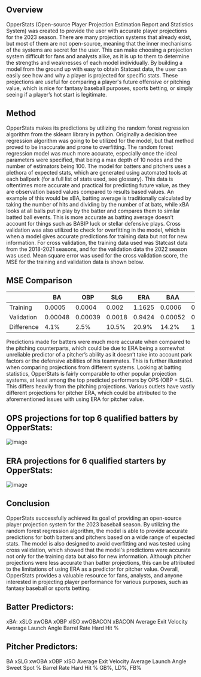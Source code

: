 ## Overview
OpperStats (Open-source Player Projection Estimation Report and Statistics System) was
created to provide the user with accurate player projections for the 2023 season. There are many
projection systems that already exist, but most of them are not open-source, meaning that the
inner mechanisms of the systems are secret for the user. This can make choosing a projection
system difficult for fans and analysts alike, as it is up to them to determine the strengths and
weaknesses of each model individually. By building a model from the ground up with easy to
obtain Statcast data, the user can easily see how and why a player is projected for specific stats.
These projections are useful for comparing a player's future offensive or pitching value, which is
nice for fantasy baseball purposes, sports betting, or simply seeing if a player’s hot start is
legitimate.

## Method

OpperStats makes its predictions by utilizing the random forest regression algorithm from
the sklearn library in python. Originally a decision tree regression algorithm was going to be
utilized for the model, but that method proved to be inaccurate and prone to overfitting. The
random forest regression model was much more accurate, especially once the ideal parameters
were specified, that being a max depth of 10 nodes and the number of estimators being 100. The
model for batters and pitchers uses a plethora of expected stats, which are generated using
automated tools at each ballpark (for a full list of stats used, see glossary). This data is oftentimes
more accurate and practical for predicting future value, as they are observation based values
compared to results based values. An example of this would be xBA, batting average is
traditionally calculated by taking the number of hits and dividing by the number of at bats, while
xBA looks at all balls put in play by the batter and compares them to similar batted ball events.
This is more accurate as batting average doesn’t account for things such as BABIP luck or stellar
defensive plays. Cross validation was also utilized to check for overfitting in the model, which is
when a model gives accurate predictions for training data but not for new information. For cross
validation, the training data used was Statcast data from the 2018-2021 seasons, and for the
validation data the 2022 season was used. Mean square error was used for the cross validation
score, the MSE for the training and validation data is shown below.

## MSE Comparison

|          | BA   | OBP   |SLG   | ERA  | BAA   | wOBA  |
| ---------|------| ------| -----|------| ------| ------|
|Training  |0.0005 |0.0004|0.002 | 1.1625 |0.0006 | 0.0007  |
|Validation|0.00048 | 0.00039|0.0018 | 0.9424 |0.00052 |0.00058 |
|Difference|4.1% | 2.5% | 10.5% | 20.9% | 14.2% | 18.75% |

Predictions made for batters were much more accurate when compared to the pitching
counterparts, which could be due to ERA being a somewhat unreliable predictor of a pitcher’s
ability as it doesn’t take into account park factors or the defensive abilities of his teammates.
This is further illustrated when comparing projections from different systems. Looking at batting
statistics, OpperStats is fairly comparable to other popular projection systems, at least among the
top predicted performers by OPS (OBP + SLG). This differs heavily from the pitching
projections. Various outlets have vastly different projections for pitcher ERA, which could be
attributed to the aforementioned issues with using ERA for pitcher value.

## OPS projections for top 6 qualified batters by OpperStats:
![image](https://github.com/MaxOpper/OpperStats/assets/97566662/919b9549-477c-4e8d-8e56-c16ee33d4bd6)

## ERA projections for 6 qualified starters by OpperStats:
![image](https://github.com/MaxOpper/OpperStats/assets/97566662/dc31443a-a45e-4a02-9170-998ab89cab4f)


## Conclusion
OpperStats successfully achieved its goal of providing an open-source
player projection system for the 2023 baseball season. By utilizing the random forest regression
algorithm, the model is able to provide accurate predictions for both batters and pitchers based
on a wide range of expected stats. The model is also designed to avoid overfitting and was tested
using cross validation, which showed that the model's predictions were accurate not only for the
training data but also for new information. Although pitcher projections were less accurate than
batter projections, this can be attributed to the limitations of using ERA as a predictor for pitcher
value. Overall, OpperStats provides a valuable resource for fans, analysts, and anyone interested
in projecting player performance for various purposes, such as fantasy baseball or sports betting.

## Batter Predictors:
xBA:
xSLG
xwOBA
xOBP
xISO
xwOBACON
xBACON
Average Exit Velocity
Average Launch Angle
Barrel Rate
Hard Hit %

## Pitcher Predictors:
BA
xSLG
xwOBA
xOBP
xISO
Average Exit Velocity
Average Launch Angle
Sweet Spot %
Barrel Rate
Hard Hit %
GB%, LD%, FB%



